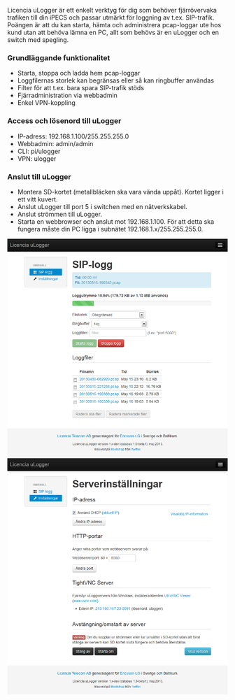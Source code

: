 Licencia uLogger är ett enkelt verktyg för dig som behöver fjärrövervaka trafiken till din iPECS och passar utmärkt för loggning av t.ex. SIP-trafik. Poängen är att du kan starta, hämta och administrera pcap-loggar ute hos kund utan att behöva lämna en PC, allt som behövs är en uLogger och en switch med spegling.

### Grundläggande funktionalitet
- Starta, stoppa och ladda hem pcap-loggar
- Loggfilernas storlek kan begränsas eller så kan ringbuffer användas
- Filter för att t.ex. bara spara SIP-trafik stöds
- Fjärradministration via webbadmin
- Enkel VPN-koppling

### Access och lösenord till uLogger
- IP-adress: 192.168.1.100/255.255.255.0
- Webbadmin: admin/admin
- CLI: pi/ulogger
- VPN: ulogger

### Anslut till uLogger
- Montera SD-kortet (metallbläcken ska vara vända uppåt). Kortet ligger i ett vitt kuvert.
- Anslut uLogger till port 5 i switchen med en nätverkskabel.
- Anslut strömmen till uLogger.
- Starta en webbrowser och anslut mot 192.168.1.100. För att detta ska fungera måste din PC ligga i subnätet 192.168.1.x/255.255.255.0.

![img](/files/var/www/img/ulogger-01.png)
![img](/files/var/www/img/ulogger-02.png)
